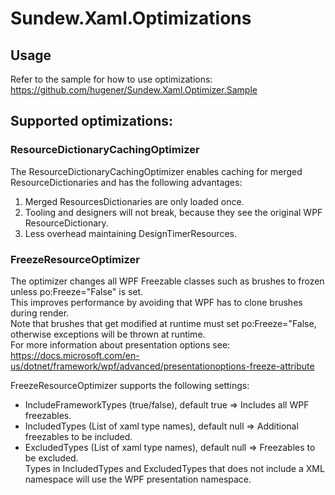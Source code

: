 # Sundew.Xaml.Optimizations
## Usage
Refer to the sample for how to use optimizations: https://github.com/hugener/Sundew.Xaml.Optimizer.Sample
## Supported optimizations:
### ResourceDictionaryCachingOptimizer
The ResourceDictionaryCachingOptimizer enables caching for merged ResourceDictionaries and has the following advantages:
1. Merged ResourcesDictionaries are only loaded once.
2. Tooling and designers will not break, because they see the original WPF ResourceDictionary.
3. Less overhead maintaining DesignTimerResources.
### FreezeResourceOptimizer
The optimizer changes all WPF Freezable classes such as brushes to frozen unless po:Freeze="False" is set.  
This improves performance by avoiding that WPF has to clone brushes during render.  
Note that brushes that get modified at runtime must set po:Freeze="False, otherwise exceptions will be thrown at runtime.  
For more information about presentation options see: https://docs.microsoft.com/en-us/dotnet/framework/wpf/advanced/presentationoptions-freeze-attribute

FreezeResourceOptimizer supports the following settings:
- IncludeFrameworkTypes (true/false), default true => Includes all WPF freezables.
- IncludedTypes (List of xaml type names), default null => Additional freezables to be included.
- ExcludedTypes (List of xaml type names), default null => Freezables to be excluded.  
Types in IncludedTypes and ExcludedTypes that does not include a XML namespace will use the WPF presentation namespace.
